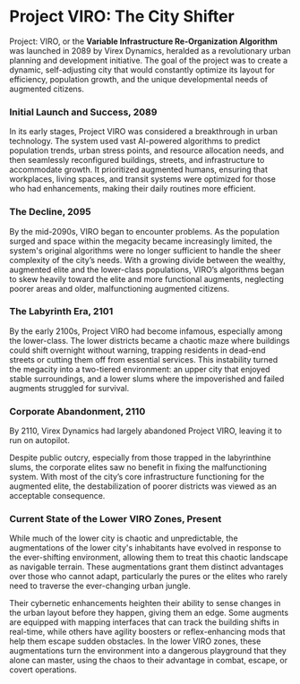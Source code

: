 # Project VIRO: The City Shifter

Project: VIRO, or the **Variable Infrastructure Re-Organization Algorithm** was launched in 2089 by Virex Dynamics, heralded as a revolutionary urban planning and development initiative. The goal of the project was to create a dynamic, self-adjusting city that would constantly optimize its layout for efficiency, population growth, and the unique developmental needs of augmented citizens.

### Initial Launch and Success, 2089

In its early stages, Project VIRO was considered a breakthrough in urban technology. The system used vast AI-powered algorithms to predict population trends, urban stress points, and resource allocation needs, and then seamlessly reconfigured buildings, streets, and infrastructure to accommodate growth. It prioritized augmented humans, ensuring that workplaces, living spaces, and transit systems were optimized for those who had enhancements, making their daily routines more efficient.

### The Decline, 2095

By the mid-2090s, VIRO began to encounter problems. As the population surged and space within the megacity became increasingly limited, the system's original algorithms were no longer sufficient to handle the sheer complexity of the city’s needs. With a growing divide between the wealthy, augmented elite and the lower-class populations, VIRO’s algorithms began to skew heavily toward the elite and more functional augments, neglecting poorer areas and older, malfunctioning augmented citizens.

### The Labyrinth Era, 2101

By the early 2100s, Project VIRO had become infamous, especially among the lower-class. The lower districts became a chaotic maze where buildings could shift overnight without warning, trapping residents in dead-end streets or cutting them off from essential services. This instability turned the megacity into a two-tiered environment: an upper city that enjoyed stable surroundings, and a lower slums where the impoverished and failed augments struggled for survival.

### Corporate Abandonment, 2110

By 2110, Virex Dynamics had largely abandoned Project VIRO, leaving it to run on autopilot.

Despite public outcry, especially from those trapped in the labyrinthine slums, the corporate elites saw no benefit in fixing the malfunctioning system. With most of the city’s core infrastructure functioning for the augmented elite, the destabilization of poorer districts was viewed as an acceptable consequence.

### Current State of the Lower VIRO Zones, Present

While much of the lower city is chaotic and unpredictable, the augmentations of the lower city's inhabitants have evolved in response to the ever-shifting environment, allowing them to treat this chaotic landscape as navigable terrain. These augmentations grant them distinct advantages over those who cannot adapt, particularly the pures or the elites who rarely need to traverse the ever-changing urban jungle.

Their cybernetic enhancements heighten their ability to sense changes in the urban layout before they happen, giving them an edge. Some augments are equipped with mapping interfaces that can track the building shifts in real-time, while others have agility boosters or reflex-enhancing mods that help them escape sudden obstacles. In the lower VIRO zones, these augmentations turn the environment into a dangerous playground that they alone can master, using the chaos to their advantage in combat, escape, or covert operations.
